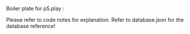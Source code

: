 

Boiler plate for p5.play :

Please refer to code notes for explanation.
Refer to database.json for the database reference!



